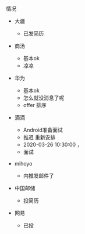 情况
- 大疆
  - 已发简历
- 商汤
  - 基本ok
  - 凉凉
- 华为
  - 基本ok
  - 怎么就没消息了呢
  - offer 排序
- 滴滴
  - Android准备面试
  - 推迟 重新安排
  - 2020-03-26 10:30:00 ，
  - 面试
    

- mihoyo
  - 内推发邮件了
- 中国邮储
  - 投简历
- 网易
  - 已投

